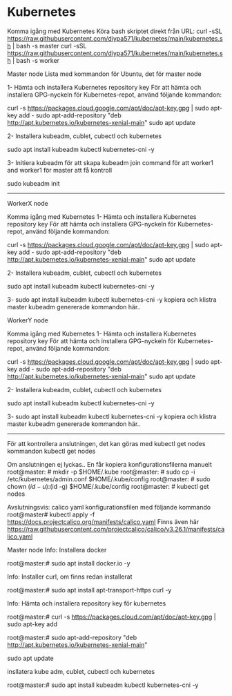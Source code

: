# Kubernetes
Komma igång med Kubernetes
Köra bash skriptet direkt från URL:
curl -sSL https://raw.githubusercontent.com/diypa571/kubernetes/main/kubernetes.sh | bash -s master
curl -sSL https://raw.githubusercontent.com/diypa571/kubernetes/main/kubernetes.sh | bash -s worker




Master node
Lista med kommandon för Ubuntu, det för  master node

1- Hämta och installera Kubernetes repository key
För att hämta och installera GPG-nyckeln för Kubernetes-repot, använd följande kommandon:

 curl -s https://packages.cloud.google.com/apt/doc/apt-key.gpg | sudo apt-key add -
 sudo apt-add-repository "deb http://apt.kubernetes.io/kubernetes-xenial-main"
 sudo apt update

2- Installera  kubeadm, cublet, cubectl och kubernetes  

  sudo apt install kubeadm kubectl kubernetes-cni -y


3- Initiera kubeadm för att skapa kubeadm join command för att worker1 and worker1 för master att få kontroll

 sudo kubeadm init

***********************


WorkerX node
 
Komma igång med Kubernetes
 1- Hämta och installera Kubernetes repository key
För att hämta och installera GPG-nyckeln för Kubernetes-repot, använd följande kommandon:

 curl -s https://packages.cloud.google.com/apt/doc/apt-key.gpg | sudo apt-key add -
 sudo apt-add-repository "deb http://apt.kubernetes.io/kubernetes-xenial-main"
 sudo apt update

2- Installera  kubeadm, cublet, cubectl och kubernetes  

  sudo apt install kubeadm kubectl kubernetes-cni -y


3- sudo apt install kubeadm kubectl kubernetes-cni -y
kopiera och klistra master kubeadm genererade kommandon här..


WorkerY node
 
Komma igång med Kubernetes
 1- Hämta och installera Kubernetes repository key
För att hämta och installera GPG-nyckeln för Kubernetes-repot, använd följande kommandon:

 curl -s https://packages.cloud.google.com/apt/doc/apt-key.gpg | sudo apt-key add -
 sudo apt-add-repository "deb http://apt.kubernetes.io/kubernetes-xenial-main"
 sudo apt update

2- Installera  kubeadm, cublet, cubectl och kubernetes  

  sudo apt install kubeadm kubectl kubernetes-cni -y


3- sudo apt install kubeadm kubectl kubernetes-cni -y
kopiera och klistra master kubeadm genererade kommandon här..




***********************
För att kontrollera anslutningen, det kan göras med kubectl get nodes kommandon
kubectl get nodes

Om anslutningen ej lyckas..
En får kopiera konfigurationsfilerna manuelt
root@master: # mkdir -p $HOME/.kube
root@master: # sudo cp -i /etc/kubernetes/admin.conf $HOME/.kube/config
root@master: # sudo chown $(id -u):$(id -g) $HOME/.kube/config
root@master: # kubectl get nodes



Avslutningsvis:
calico yaml konfigurationsfilen med följande kommando
root@master# kubectl apply -f https://docs.projectcalico.org/manifests/calico.yaml
Finns även här
https://raw.githubusercontent.com/projectcalico/calico/v3.26.1/manifests/calico.yaml






Master node
Info: Installera docker


 root@master:# sudo apt install docker.io -y
 
Info: Installer curl, om finns redan installerat

 root@master:# sudo apt install apt-transport-https curl -y


Info: Hämta och installera repository key för kubernetes

 root@master:# curl -s  https://packages.cloud.com/apt/doc/apt-key.gpg | sudo apt-key add 
 
 root@master:# sudo apt-add-repository "deb http://apt.kubernetes.io/kubernetes-xenial-main"
 
 sudo apt update

insllatera kube adm, cublet, cubectl och kubernetes

 root@master:# sudo apt install kubeadm kubectl kubernetes-cni -y

 








